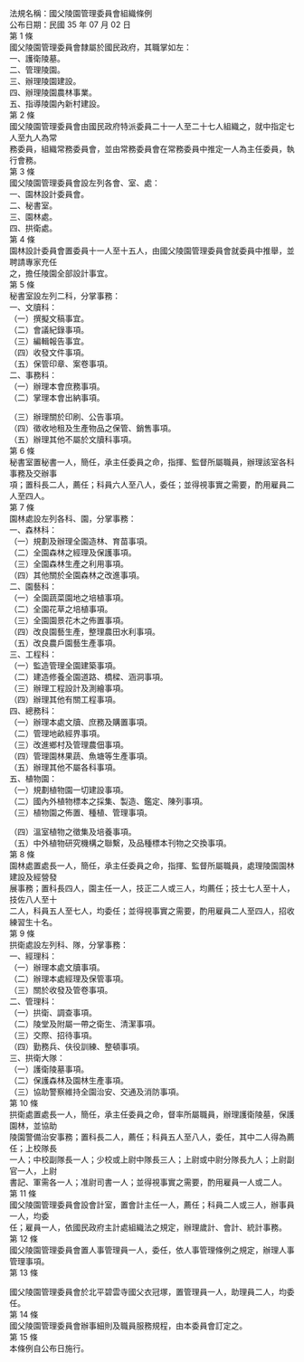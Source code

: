 法規名稱：國父陵園管理委員會組織條例  
公布日期：民國 35 年 07 月 02 日  
第 1 條  
國父陵園管理委員會隸屬於國民政府，其職掌如左：  
一、護衛陵墓。  
二、管理陵園。  
三、辦理陵園建設。  
四、辦理陵園農林事業。  
五、指導陵園內新村建設。  
第 2 條  
國父陵園管理委員會由國民政府特派委員二十一人至二十七人組織之，就中指定七人至九人為常  
務委員，組織常務委員會，並由常務委員會在常務委員中推定一人為主任委員，執行會務。  
第 3 條  
國父陵園管理委員會設左列各會、室、處：  
一、園林設計委員會。  
二、秘書室。  
三、園林處。  
四、拱衛處。  
第 4 條  
園林設計委員會置委員十一人至十五人，由國父陵園管理委員會就委員中推舉，並聘請專家充任  
之，擔任陵園全部設計事宜。  
第 5 條  
秘書室設左列二科，分掌事務：  
一、文牘科：  
（一）撰擬文稿事宜。  
（二）會議紀錄事項。  
（三）編輯報告事宜。  
（四）收發文件事項。  
（五）保管印章、案卷事項。  
二、事務科：  
（一）辦理本會庶務事項。  
（二）掌理本會出納事項。  


（三）辦理關於印刷、公告事項。  
（四）徵收地租及生產物品之保管、銷售事項。  
（五）辦理其他不屬於文牘科事項。  
第 6 條  
秘書室置秘書一人，簡任，承主任委員之命，指揮、監督所屬職員，辦理該室各科事務及交辦事  
項；置科長二人，薦任；科員六人至八人，委任；並得視事實之需要，酌用雇員二人至四人。  
第 7 條  
園林處設左列各科、園，分掌事務：  
一、森林科：  
（一）規劃及辦理全園造林、育苗事項。  
（二）全園森林之經理及保護事項。  
（三）全園森林生產之利用事項。  
（四）其他關於全園森林之改進事項。  
二、園藝科：  
（一）全園蔬菜園地之培植事項。  
（二）全園花草之培植事項。  
（三）全園園景花木之佈置事項。  
（四）改良園藝生產，整理農田水利事項。  
（五）改良農戶園藝生產事項。  
三、工程科：  
（一）監造管理全園建築事項。  
（二）建造修養全園道路、橋樑、涵洞事項。  
（三）辦理工程設計及測繪事項。  
（四）辦理其他有關工程事項。  
四、總務科：  
（一）辦理本處文牘、庶務及購置事項。  
（二）管理地畝經界事項。  
（三）改進鄉村及管理農佃事項。  
（四）管理園林果蔬、魚塘等生產事項。  
（五）辦理其他不屬各科事項。  
五、植物園：  
（一）規劃植物園一切建設事項。  
（二）國內外植物標本之採集、製造、鑑定、陳列事項。  
（三）植物園之佈置、種植、管理事項。  


（四）溫室植物之徵集及培養事項。  
（五）中外植物研究機構之聯繫，及品種標本刊物之交換事項。  
第 8 條  
園林處置處長一人，簡任，承主任委員之命，指揮、監督所屬職員，處理陵園園林建設及經營發  
展事務；置科長四人，園主任一人，技正二人或三人，均薦任；技士七人至十人，技佐八人至十  
二人，科員五人至七人，均委任；並得視事實之需要，酌用雇員二人至四人，招收練習生十名。  
第 9 條  
拱衛處設左列科、隊，分掌事務：  
一、經理科：  
（一）辦理本處文牘事項。  
（二）辦理本處經理及保管事項。  
（三）關於收發及管卷事項。  
二、管理科：  
（一）拱衛、調查事項。  
（二）陵堂及附屬一帶之衛生、清潔事項。  
（三）交際、招待事項。  
（四）勤務兵、伕役訓練、整頓事項。  
三、拱衛大隊：  
（一）護衛陵墓事項。  
（二）保護森林及園林生產事項。  
（三）協助警察維持全園治安、交通及消防事項。  
第 10 條  
拱衛處置處長一人，簡任，承主任委員之命，督率所屬職員，辦理護衛陵墓，保護園林，並協助  
陵園警備治安事務；置科長二人，薦任；科員五人至八人，委任，其中二人得為薦任；上校隊長  
一人；中校副隊長一人；少校或上尉中隊長三人；上尉或中尉分隊長九人；上尉副官一人，上尉  
書記、軍需各一人；准尉司書一人；並得視事實之需要，酌用雇員一人或二人。  
第 11 條  
國父陵園管理委員會設會計室，置會計主任一人，薦任；科員二人或三人，辦事員一人，均委  
任；雇員一人，依國民政府主計處組織法之規定，辦理歲計、會計、統計事務。  
第 12 條  
國父陵園管理委員會置人事管理員一人，委任，依人事管理條例之規定，辦理人事管理事項。  
第 13 條  


國父陵園管理委員會於北平碧雲寺國父衣冠塚，置管理員一人，助理員二人，均委任。  
第 14 條  
國父陵園管理委員會辦事細則及職員服務規程，由本委員會訂定之。  
第 15 條  
本條例自公布日施行。  


